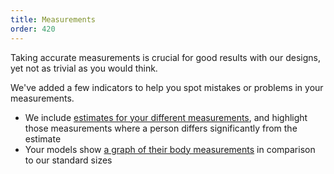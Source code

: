 ```yaml
---
title: Measurements
order: 420
---
```


Taking accurate measurements is crucial for good results with our designs, yet not as trivial as you would think.

We've added a few indicators to help you spot mistakes or problems in your measurements.

 - We include [estimates for your different measurements][2], and highlight those measurements where a person differs significantly from the estimate
 - Your models show [a graph of their body measurements][2] in comparison to our standard sizes

[2]: /docs/guides/measurements/graph/
[2]: /docs/guides/measurements/graph/
